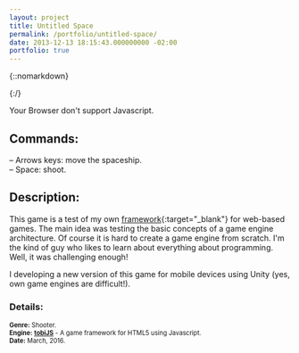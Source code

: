 ```yaml
---
layout: project
title: Untitled Space
permalink: /portfolio/untitled-space/
date: 2013-12-13 18:15:43.000000000 -02:00
portfolio: true
---
```

 <span/>

 <span/>

 {::nomarkdown}
<div class="canvas-wrapper">
<div class="container">
<div id=canvas-container>

</div>
</div>
</div>
<script type="application/javascript" src="game.js"> </script>

{:/}

<noscript>Your Browser don't support Javascript.</noscript>

 <span/>

## Commands:

– Arrows keys: move the spaceship.<br>
– Space: shoot.<br>

## Description:

This game is a test of my own [framework](https://github.com/tobiasbu/tobiJS){:target="_blank"} for web-based games.
The main idea was testing the basic concepts of a game engine architecture. Of course it is hard to create a game engine from scratch.
I'm the kind of guy who likes to learn about everything about programming. Well, it was challenging enough!

I developing a new version of this game for mobile devices using Unity (yes, own game engines are difficult!).

### Details:
<p style="font-size:0.8em">
<strong>Genre:</strong> Shooter.<br>
<strong>Engine:</strong> <a href="https://github.com/tobiasbu/tobiJS" target="_blank"><strong>tobiJS</strong></a> - A game framework for HTML5 using Javascript.<br>
<strong>Date:</strong> March, 2016.<br>
</p>
